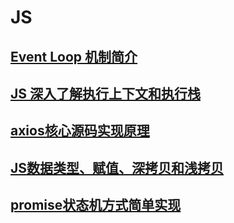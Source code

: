 # JS

## [Event Loop 机制简介](https://github.com/monkeyWangs/blogs/issues/14)

## [JS 深入了解执行上下文和执行栈](https://github.com/monkeyWangs/blogs/issues/20)

## [axios核心源码实现原理](https://github.com/muwoo/blogs/blob/master/src/axios/1.md)

## [JS数据类型、赋值、深拷贝和浅拷贝](https://github.com/monkeyWangs/blogs/issues/18)

## [promise状态机方式简单实现](https://github.com/monkeyWangs/blogs/blob/master/src/promise/README.md)